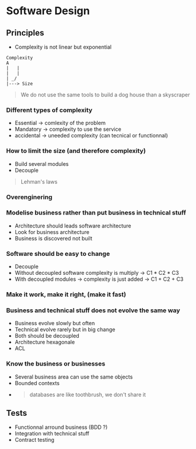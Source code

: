 # Software Design

## Principles

- Complexity is not linear but exponential
```
Complexity
A
|   |
|   |
| _/
|---> Size
```

> We do not use the same tools to build a dog house than a skyscraper

### Different types of complexity
- Essential -> comlexity of the problem
- Mandatory -> complexity to use the service
- accidental -> uneeded complexity (can tecnical or functionnal)

### How to limit the size (and therefore complexity)

- Build several modules
- Decouple

> Lehman's laws

### Overenginering

### Modelise business rather than put business in technical stuff

- Architecture should leads software architecture
- Look for business architecture
- Business is discovered not built

### Software should be easy to change

- Decouple
- Without decoupled software complexity is multiply -> C1 * C2 * C3
- With decoupled modules -> complexity is just added -> C1 + C2 + C3

### Make it work, make it right, (make it fast)

### Business and technical stuff does not evolve the same way

- Business evolve slowly but often
- Technical evolve rarely but in big change
- Both should be decoupled
- Architecture hexagonale
- ACL

### Know the business or businesses

- Several business area can use the same objects
- Bounded contexts
- > databases are like toothbrush, we don't share it

## Tests

- Functionnal arround business (BDD ?)
- Integration with technical stuff
- Contract testing

